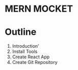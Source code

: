 # MERN MOCKET

# Outline

1. Introduction'
2. Install Tools
3. Create React App
4. Create Git Repository
